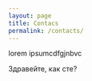 ```yaml
---
layout: page
title: Contacs
permalink: /contacts/
---
```


lorem ipsumcdfgjnbvc

Здравейте, как сте?
